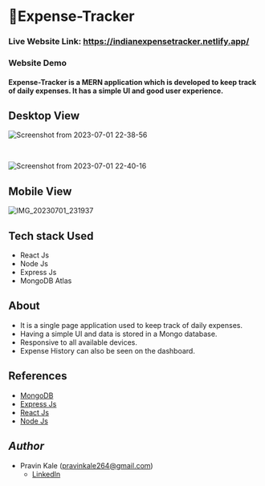 # 📱Expense-Tracker

### Live Website Link: https://indianexpensetracker.netlify.app/

### Website Demo
#### Expense-Tracker is a MERN application which is developed to keep track of daily expenses. It has a simple UI and good user experience.

## Desktop View
<div>
  
![Screenshot from 2023-07-01 22-38-56](https://github.com/Pravinkale264/Expense-Tracker/assets/91412104/9e367fe7-f328-4ab1-a2fa-78998db0e93b)

<br>

![Screenshot from 2023-07-01 22-40-16](https://github.com/Pravinkale264/Expense-Tracker/assets/91412104/ab97bc40-f790-4585-b96b-73d79667b432)

</div>

## Mobile View
<div>

![IMG_20230701_231937](https://github.com/Pravinkale264/Expense-Tracker/assets/91412104/ee5b7f64-96d6-4eee-897b-9fd6f60f1e0c)

</div>

## Tech stack Used

- React Js
- Node Js
- Express Js
- MongoDB Atlas

## About

* It is a single page application used to keep track of daily expenses.
* Having a simple UI and data is stored in a Mongo database.
* Responsive to all available devices.
* Expense History can also be seen on the dashboard.

## References

* [MongoDB](https://www.mongodb.com/atlas/database)
* [Express Js](https://expressjs.com/)
* [React Js](https://reactjs.org/docs/getting-started.html)
* [Node Js](https://nodejs.org/en/docs)

## *Author*

* Pravin Kale (pravinkale264@gmail.com)
  - [LinkedIn](https://www.linkedin.com/in/pravin-kale-b07a901ba/)


